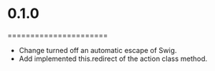 # 0.1.0
======================
  * Change  turned off an automatic escape of Swig.
  * Add     implemented this.redirect of the action class method.


